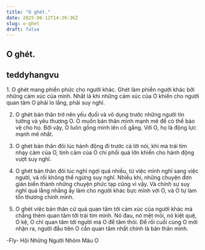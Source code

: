 ```yaml
---
title: "O ghét."
date: 2025-06-12T14:39:36Z
slug: o-ghet
draft: false
---
```


## O ghét.

## teddyhangvu

‎1. O ghét mang phiền phức cho người khác. Ghét làm phiền người khác bởi những cảm xúc của mình. Nhất là khi những cảm xúc của O khiến cho người quan tâm O phải lo lắng, phải suy nghĩ.
 
2. O ghét bản thân trở nên yếu đuối và vô dụng trước những người tin tưởng và yêu thương O. 
O muốn bản thân mình mạnh mẽ để có thể bảo vệ cho họ. Bởi vậy, O luôn gồng mình lên cố gắng. Với O, họ là động lực mạnh mẽ nhất.
 
3. O ghét bản thân đôi lúc hành động đi trước cả lời nói, khi mà trái tim nhạy cảm của O, tình cảm của O chi phối quá lớn khiến cho hành động vượt suy nghĩ.
 
4. O ghét bản thân đôi lúc nghĩ ngợi quá nhiều, từ việc mình nghĩ sang việc người, và rồi không thể ngừng suy nghĩ. Nhiều khi, những chuyện đơn giản biến thành những chuyện phức tạp cũng vì vậy. Và chính sự suy nghĩ quá lằng nhằng ấy làm cho người khác bực mình với O, và O tự làm tổn thương chính mình.
 
5. O ghét việc bản thân cứ quá quan tâm tới cảm xúc của người khác mà chẳng thèm quan tâm tới trái tim mình. Nó đau, nó mệt mỏi, nó kiệt quệ, O kệ, O chỉ quan tâm tới người mà O để tâm thôi. 
Để rồi cuối cùng O mới nhận ra, người đầu tiên O cần quan tâm nhất chính là bản thân mình.
 
-Fly- Hội Những Người Nhóm Máu O
